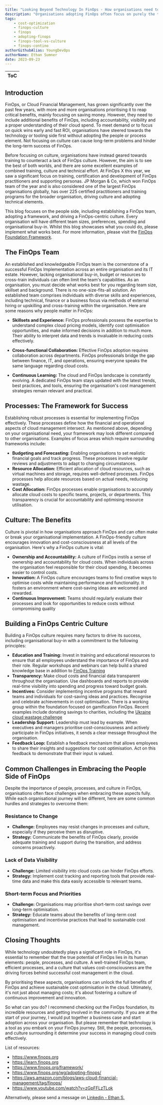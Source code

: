 ```yaml
---
title: "Looking Beyond Technology In FinOps - How organisations need to address the People Side"
description: "Organisations adopting FinOps often focus on purely the technology element wether it's procuring a tool or implementing automation. In the blog, we dive into the people and side of the implementing FinOps and why it's critical to FinOps Success"
tags:
    - cost-optimization
    - finops-culture
    - finops
    - adopting-finops
    - finops-tool-vs-culture
    - finops-contino
authorGithubAlias: YoungDevOps
authorName: Ethan Sumner
date: 2023-09-23
---
```

| ToC |
|-----|

## Introduction

FinOps, or Cloud Financial Management, has grown significantly over the past few years, with more and more organisations prioritising it to reap critical benefits, mainly focusing on saving money. However, they need to include additional benefits of FinOps, including accountability, visibility and a proper understanding of their cloud spend. To meet demand or to focus on quick wins early and fast ROI, organisations have steered towards the technology or tooling side first without adopting the people or process element. Not focusing on culture can cause long-term problems and hinder the long-term success of FinOps.

Before focusing on culture, organisations have instead geared towards training to counteract a lack of FinOps culture. However, the aim is to see the best of both worlds, and there are some excellent examples of combined training, culture and technical effort. At FinOps X this year, we saw a significant focus on training, certification and development of FinOps practitioners and supporting personas. JP Morgan & Co, which won FinOps team of the year and is also considered one of the largest FinOps organisations globally, has over 225 certified practitioners and training programs for the broader organisation, driving culture and adopting technical elements.

This blog focuses on the people side, including establishing a FinOps team, adopting a framework, and driving a FinOps-centric culture. Every organisation will have different team sizes, preferences, spending and organisational buy-in. Whilst this blog showcases what you could do, please implement what works best. For more information, please visit the [FinOps Foundation Framework](https://www.finops.org/framework/).

## The FinOps Team

An established and knowledgeable FinOps team is the cornerstone of a successful FinOps Implementation across an entire organisation and its IT estate. However, lacking organisational buy-in, budget or resources to cross-train individuals can often limit the team's capabilities. As an organisation, you must decide what works best for you regarding team size, skillset and background. There is no one-size-fits-all solution. An established team comprises individuals with diverse skills and experiences, including technical, finance or a business focus via methods of external hiring or upskilling and cross-training within the organisation. Here are some reasons why people matter in FinOps:

* **Skillsets and Experience:** FinOps professionals possess the expertise to understand complex cloud pricing models, identify cost optimisation opportunities, and make informed decisions in addition to much more. Their ability to interpret data and trends is invaluable in reducing costs effectively.

* **Cross-functional Collaboration:** Effective FinOps adoption requires collaboration across departments. FinOps professionals bridge the gap between finance, IT, and operations, ensuring everyone speaks the same language regarding cloud costs.

* **Continuous Learning:** The cloud and FinOps landscape is constantly evolving. A dedicated FinOps team stays updated with the latest trends, best practices, and tools, ensuring the organisation's cost management strategies remain relevant and practical.

## Processes: The Framework for Success

Establishing robust processes is essential for implementing FinOps effectively. These processes define how the financial and operational aspects of cloud management intersect. As mentioned above, depending on your organisational need, your framework may look different compared to other organisations. Examples of focus areas which require surrounding frameworks include:

* **Budgeting and Forecasting:** Enabling organisations to set realistic financial goals and track progress. These processes involve regular reviews and adjustments to adapt to changing circumstances.
* **Resource Allocation:** Efficient allocation of cloud resources, such as virtual machines and storage, requires well-defined processes. FinOps processes help allocate resources based on actual needs, reducing wastage.
* **Cost Allocation:** FinOps processes enable organisations to accurately allocate cloud costs to specific teams, projects, or departments. This transparency is crucial for accountability and optimising resource utilisation.

## Culture: The Benefits

Culture is pivotal in how organisations approach FinOps and can often make or break your organisational implementation. A FinOps-friendly culture encourages innovation and cost-consciousness at all levels of the organisation. Here's why a FinOps culture is vital:

* **Ownership and Accountability:** A culture of FinOps instils a sense of ownership and accountability for cloud costs. When individuals across the organisation feel responsible for their cloud spending, it becomes easier to control costs.
* **Innovation:** A FinOps culture encourages teams to find creative ways to optimise costs while maintaining performance and functionality. It fosters an environment where cost-saving ideas are welcomed and rewarded.
* **Continuous Improvement:** Teams should regularly evaluate their processes and look for opportunities to reduce costs without compromising quality

## Building a FinOps Centric Culture

Building a FinOps culture requires many factors to drive its success, including organisational buy-in with a commitment to the following principles:

* **Education and Training:** Invest in training and educational resources to ensure that all employees understand the importance of FinOps and their role. Regular workshops and webinars can help build a shared knowledge base in addition to [FinOps Training](https://learn.finops.org)
* **Transparency:** Make cloud costs and financial data transparent throughout the organisation. Use dashboards and reports to provide real-time visibility into spending and progress toward budget goals.
* **Incentives:** Consider implementing incentive programs that reward teams and individuals for cost-saving ideas and practices. Recognise and celebrate achievements in cost optimisation. There is a working group within the foundation focused on gamification FinOps. Recent examples include donating savings to charities, including the [Ukraine cloud wastage challenge](https://www.finops.ninja/cloudwastechallenge/)
* **Leadership Support:** Leadership must lead by example. When executives and managers prioritise cost-consciousness and actively participate in FinOps initiatives, it sends a clear message throughout the organisation.
* **Feedback Loop:** Establish a feedback mechanism that allows employees to share their insights and suggestions for cost optimisation. Act on this feedback to demonstrate that their input is valued.

## Common Challenges in Embracing the People Side of FinOps

Despite the importance of people, processes, and culture in FinOps, organisations often face challenges when embracing these aspects fully. While each organisational journey will be different, here are some common hurdles and strategies to overcome them:

### Resistance to Change

* **Challenge:** Employees may resist changes in processes and culture, especially if they perceive them as disruptive.
* **Strategy:** Communicate the benefits of FinOps clearly, provide adequate training and support during the transition, and address concerns proactively.

### Lack of Data Visibility

* **Challenge:** Limited visibility into cloud costs can hinder FinOps efforts.
* **Strategy:** Implement cost tracking and reporting tools that provide real-time data and make this data easily accessible to relevant teams.

### Short-term Focus and Priorities

* **Challenge:** Organisations may prioritise short-term cost savings over long-term optimisation.
* **Strategy:** Educate teams about the benefits of long-term cost optimisation and incentivise practices that lead to sustainable cost management.

## Closing Thoughts

While technology undoubtedly plays a significant role in FinOps, it's essential to remember that the true potential of FinOps lies in its human elements: people, processes, and culture. A well-trained FinOps team, efficient processes, and a culture that values cost-consciousness are the driving forces behind successful cost management in the cloud. 

 By prioritising these aspects, organisations can unlock the full benefits of FinOps and achieve sustainable cost optimisation in the cloud. Ultimately, it's not just about managing costs; it's about fostering a culture of continuous improvement and innovation.

 So what can you do? I recommend checking out the FinOps foundation, its incredible resources and getting involved in the community. If you are at the start of your journey, I would put together a business case and start adoption across your organisation. But please remember that technology is a tool as you embark on your FinOps journey. Still, the people, processes, and culture surrounding it determine your success in managing cloud costs effectively.

 List of resources:

 * https://www.finops.org
 * https://learn.finops.org
 * https://www.finops.org/framework/
 * https://www.finops.org/wg/adopting-finops/
 * https://aws.amazon.com/blogs/aws-cloud-financial-management/tag/finops/
 * https://www.youtube.com/watch?v=zGpFFLzTLok

 Alternatively, please send a message on [Linkedin - Ethan S.](https://www.linkedin.com/in/ethansumner404/)
